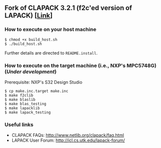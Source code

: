 ## Fork of CLAPACK 3.2.1 (f2c'ed version of LAPACK) [[Link](http://www.netlib.org/clapack/)]

### How to execute on your host machine
```
$ chmod +x build_host.sh
$ ./build_host.sh
```
Further details are directed to `README.install`.

### How to execute on the target machine (i.e., NXP's MPC5748G) (***Under development***)

Prerequisite: NXP's S32 Design Studio

```
$ cp make.inc.target make.inc
$ make f2clib
$ make blaslib
$ make blas_testing
$ make lapacklib
$ make lapack_testing
```

### Useful links
- CLAPACK FAQs: http://www.netlib.org/clapack/faq.html
- LAPACK User Forum: http://icl.cs.utk.edu/lapack-forum/